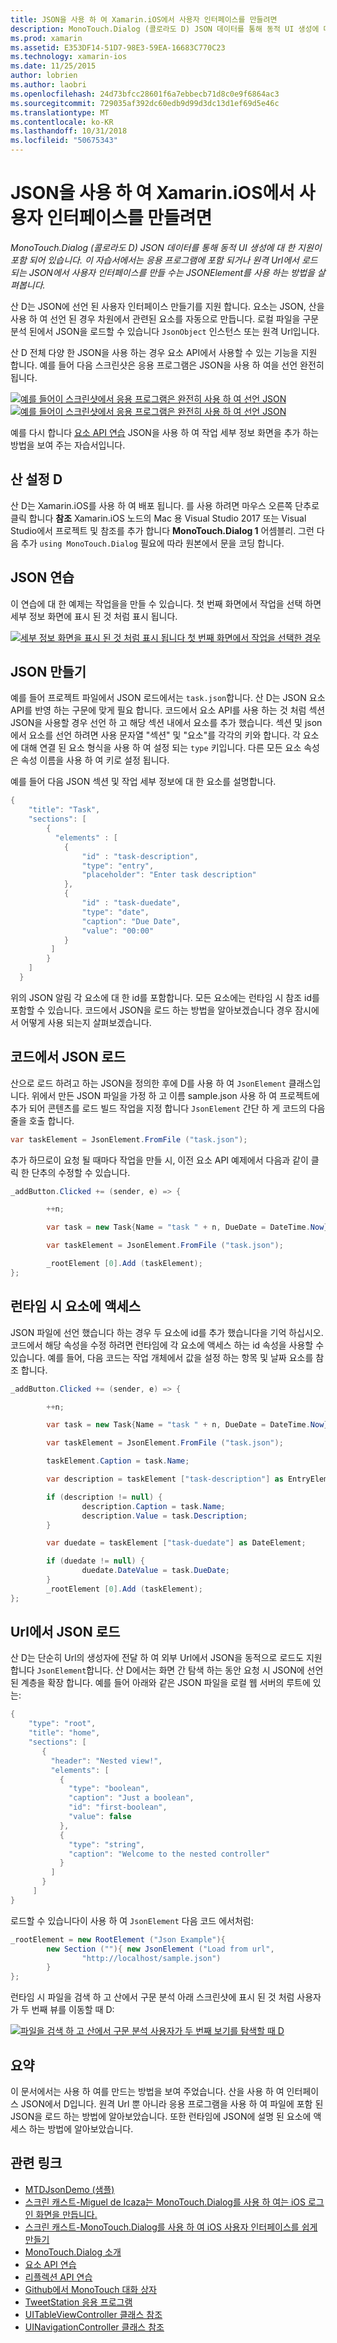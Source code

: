 ```yaml
---
title: JSON을 사용 하 여 Xamarin.iOS에서 사용자 인터페이스를 만들려면
description: MonoTouch.Dialog (콜로라도 D) JSON 데이터를 통해 동적 UI 생성에 대 한 지원이 포함 되어 있습니다. 이 자습서에서는 응용 프로그램에 포함 되거나 원격 Url에서 로드 되는 JSON에서 사용자 인터페이스를 만들 수는 JSONElement를 사용 하는 방법을 살펴봅니다.
ms.prod: xamarin
ms.assetid: E353DF14-51D7-98E3-59EA-16683C770C23
ms.technology: xamarin-ios
ms.date: 11/25/2015
author: lobrien
ms.author: laobri
ms.openlocfilehash: 24d73bfcc28601f6a7ebbecb71d8c0e9f6864ac3
ms.sourcegitcommit: 729035af392dc60edb9d99d3dc13d1ef69d5e46c
ms.translationtype: MT
ms.contentlocale: ko-KR
ms.lasthandoff: 10/31/2018
ms.locfileid: "50675343"
---
```

# <a name="using-json-to-create-a-user-interface-in-xamarinios"></a>JSON을 사용 하 여 Xamarin.iOS에서 사용자 인터페이스를 만들려면

_MonoTouch.Dialog (콜로라도 D) JSON 데이터를 통해 동적 UI 생성에 대 한 지원이 포함 되어 있습니다. 이 자습서에서는 응용 프로그램에 포함 되거나 원격 Url에서 로드 되는 JSON에서 사용자 인터페이스를 만들 수는 JSONElement를 사용 하는 방법을 살펴봅니다._

산 D는 JSON에 선언 된 사용자 인터페이스 만들기를 지원 합니다. 요소는 JSON, 산을 사용 하 여 선언 된 경우 차원에서 관련된 요소를 자동으로 만듭니다. 로컬 파일을 구문 분석 된에서 JSON을 로드할 수 있습니다 `JsonObject` 인스턴스 또는 원격 Url입니다.

산 D 전체 다양 한 JSON을 사용 하는 경우 요소 API에서 사용할 수 있는 기능을 지원 합니다. 예를 들어 다음 스크린샷은 응용 프로그램은 JSON을 사용 하 여을 선언 완전히 됩니다.

[![](json-element-walkthrough-images/01-load-from-file.png "예를 들어이 스크린샷에서 응용 프로그램은 완전히 사용 하 여 선언 JSON")](json-element-walkthrough-images/01-load-from-file.png#lightbox) [![](json-element-walkthrough-images/01-load-from-file.png "예를 들어이 스크린샷에서 응용 프로그램은 완전히 사용 하 여 선언 JSON")](json-element-walkthrough-images/01-load-from-file.png#lightbox)

예를 다시 합니다 [요소 API 연습](~/ios/user-interface/monotouch.dialog/elements-api-walkthrough.md) JSON을 사용 하 여 작업 세부 정보 화면을 추가 하는 방법을 보여 주는 자습서입니다.

## <a name="setting-up-mtd"></a>산 설정 D

산 D는 Xamarin.iOS를 사용 하 여 배포 됩니다. 를 사용 하려면 마우스 오른쪽 단추로 클릭 합니다 **참조** Xamarin.iOS 노드의 Mac 용 Visual Studio 2017 또는 Visual Studio에서 프로젝트 및 참조를 추가 합니다 **MonoTouch.Dialog 1** 어셈블리. 그런 다음 추가 `using MonoTouch.Dialog` 필요에 따라 원본에서 문을 코딩 합니다.

## <a name="json-walkthrough"></a>JSON 연습

이 연습에 대 한 예제는 작업을을 만들 수 있습니다. 첫 번째 화면에서 작업을 선택 하면 세부 정보 화면에 표시 된 것 처럼 표시 됩니다.

 [![](json-element-walkthrough-images/03-task-list.png "세부 정보 화면을 표시 된 것 처럼 표시 됩니다 첫 번째 화면에서 작업을 선택한 경우")](json-element-walkthrough-images/03-task-list.png#lightbox)

## <a name="creating-the-json"></a>JSON 만들기

예를 들어 프로젝트 파일에서 JSON 로드에서는 `task.json`합니다. 산 D는 JSON 요소 API를 반영 하는 구문에 맞게 필요 합니다. 코드에서 요소 API를 사용 하는 것 처럼 섹션 JSON을 사용할 경우 선언 하 고 해당 섹션 내에서 요소를 추가 했습니다. 섹션 및 json에서 요소를 선언 하려면 사용 문자열 "섹션" 및 "요소"를 각각의 키와 합니다. 각 요소에 대해 연결 된 요소 형식을 사용 하 여 설정 되는 `type` 키입니다. 다른 모든 요소 속성은 속성 이름을 사용 하 여 키로 설정 됩니다.

예를 들어 다음 JSON 섹션 및 작업 세부 정보에 대 한 요소를 설명합니다.

```csharp
{
    "title": "Task",
    "sections": [
        {
          "elements" : [
            {
                "id" : "task-description",
                "type": "entry",
                "placeholder": "Enter task description"
            },
            {
                "id" : "task-duedate",
                "type": "date",
                "caption": "Due Date",
                "value": "00:00"
            }
         ]
        }
    ]
  }
```

위의 JSON 알림 각 요소에 대 한 id를 포함합니다. 모든 요소에는 런타임 시 참조 id를 포함할 수 있습니다. 코드에서 JSON을 로드 하는 방법을 알아보겠습니다 경우 잠시에서 어떻게 사용 되는지 살펴보겠습니다.

## <a name="loading-the-json-in-code"></a>코드에서 JSON 로드

산으로 로드 하려고 하는 JSON을 정의한 후에 D를 사용 하 여 `JsonElement` 클래스입니다. 위에서 만든 JSON 파일을 가정 하 고 이름 sample.json 사용 하 여 프로젝트에 추가 되어 콘텐츠를 로드 빌드 작업을 지정 합니다 `JsonElement` 간단 하 게 코드의 다음 줄을 호출 합니다.

```csharp
var taskElement = JsonElement.FromFile ("task.json");
```

추가 하므로이 요청 될 때마다 작업을 만들 시, 이전 요소 API 예제에서 다음과 같이 클릭 한 단추의 수정할 수 있습니다.

```csharp
_addButton.Clicked += (sender, e) => {

        ++n;

        var task = new Task{Name = "task " + n, DueDate = DateTime.Now};

        var taskElement = JsonElement.FromFile ("task.json");

        _rootElement [0].Add (taskElement);
};
```

## <a name="accessing-elements-at-runtime"></a>런타임 시 요소에 액세스

JSON 파일에 선언 했습니다 하는 경우 두 요소에 id를 추가 했습니다을 기억 하십시오. 코드에서 해당 속성을 수정 하려면 런타임에 각 요소에 액세스 하는 id 속성을 사용할 수 있습니다. 예를 들어, 다음 코드는 작업 개체에서 값을 설정 하는 항목 및 날짜 요소를 참조 합니다.

```csharp
_addButton.Clicked += (sender, e) => {

        ++n;

        var task = new Task{Name = "task " + n, DueDate = DateTime.Now};

        var taskElement = JsonElement.FromFile ("task.json");

        taskElement.Caption = task.Name;

        var description = taskElement ["task-description"] as EntryElement;

        if (description != null) {
                description.Caption = task.Name;
                description.Value = task.Description;       
        }

        var duedate = taskElement ["task-duedate"] as DateElement;

        if (duedate != null) {                
                duedate.DateValue = task.DueDate;
        }
        _rootElement [0].Add (taskElement);
};
```

## <a name="loading-json-from-a-url"></a>Url에서 JSON 로드

산 D는 단순히 Url의 생성자에 전달 하 여 외부 Url에서 JSON을 동적으로 로드도 지원 합니다 `JsonElement`합니다. 산 D에서는 화면 간 탐색 하는 동안 요청 시 JSON에 선언 된 계층을 확장 합니다. 예를 들어 아래와 같은 JSON 파일을 로컬 웹 서버의 루트에 있는:

```csharp
{
    "type": "root",
    "title": "home",
    "sections": [
       {
         "header": "Nested view!",
         "elements": [
           {
             "type": "boolean",
             "caption": "Just a boolean",
             "id": "first-boolean",
             "value": false
           },
           {
             "type": "string",
             "caption": "Welcome to the nested controller"
           }
         ]
       }
     ]
}
```

로드할 수 있습니다이 사용 하 여 `JsonElement` 다음 코드 에서처럼:

```csharp
_rootElement = new RootElement ("Json Example"){
        new Section (""){ new JsonElement ("Load from url",
                "http://localhost/sample.json")
        }
};
```

런타임 시 파일을 검색 하 고 산에서 구문 분석 아래 스크린샷에 표시 된 것 처럼 사용자가 두 번째 뷰를 이동할 때 D:

 [![](json-element-walkthrough-images/04-json-web-example.png "파일을 검색 하 고 산에서 구문 분석 사용자가 두 번째 보기를 탐색할 때 D")](json-element-walkthrough-images/04-json-web-example.png#lightbox)

## <a name="summary"></a>요약

이 문서에서는 사용 하 여를 만드는 방법을 보여 주었습니다. 산을 사용 하 여 인터페이스 JSON에서 D입니다. 원격 Url 뿐 아니라 응용 프로그램을 사용 하 여 파일에 포함 된 JSON을 로드 하는 방법에 알아보았습니다. 또한 런타임에 JSON에 설명 된 요소에 액세스 하는 방법에 알아보았습니다.

## <a name="related-links"></a>관련 링크

- [MTDJsonDemo (샘플)](https://developer.xamarin.com/samples/MTDJsonDemo/)
- [스크린 캐스트-Miguel de Icaza는 MonoTouch.Dialog를 사용 하 여는 iOS 로그인 화면을 만듭니다.](http://youtu.be/3butqB1EG0c)
- [스크린 캐스트-MonoTouch.Dialog를 사용 하 여 iOS 사용자 인터페이스를 쉽게 만들기](http://youtu.be/j7OC5r8ZkYg)
- [MonoTouch.Dialog 소개](~/ios/user-interface/monotouch.dialog/index.md)
- [요소 API 연습](~/ios/user-interface/monotouch.dialog/elements-api-walkthrough.md)
- [리플렉션 API 연습](~/ios/user-interface/monotouch.dialog/reflection-api-walkthrough.md)
- [Github에서 MonoTouch 대화 상자](https://github.com/migueldeicaza/MonoTouch.Dialog)
- [TweetStation 응용 프로그램](https://github.com/migueldeicaza/TweetStation)
- [UITableViewController 클래스 참조](http://developer.apple.com/library/ios/#DOCUMENTATION/UIKit/Reference/UITableViewController_Class/Reference/Reference.html)
- [UINavigationController 클래스 참조](http://developer.apple.com/library/ios/#documentation/UIKit/Reference/UINavigationController_Class/Reference/Reference.html)
